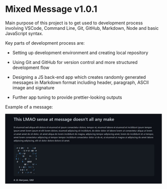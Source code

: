 # Mixed Message v1.0.1

Main purpose of this project is to get used to development process involving VSCode, Command Line, Git, GitHub, Markdown, Node and basic JavaScript syntax.

Key parts of development process are:

- Setting up development environment and creating local repository

- Using Git and GitHub for version control and more structured development flow

- Designing a JS back-end app which creates randomly generated messages in Markdown format including header, paragraph, ASCII image and signature

- Further app tuning to provide prettier-looking outputs

Example of a message:

![Image](example/message_example.jpg)
